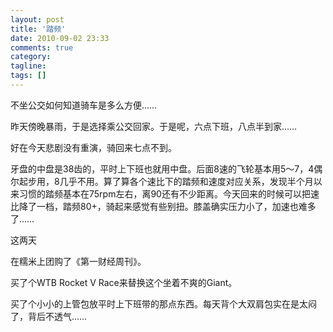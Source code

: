 ```yaml
---
layout: post
title: '踏频'
date: 2010-09-02 23:33
comments: true
category:
tagline:
tags: []
---
```


不坐公交如何知道骑车是多么方便……

昨天傍晚暴雨，于是选择乘公交回家。于是呢，六点下班，八点半到家……

好在今天悲剧没有重演，骑回来七点不到。

牙盘的中盘是38齿的，平时上下班也就用中盘。后面8速的飞轮基本用5～7，4偶尔起步用，8几乎不用。算了算各个速比下的踏频和速度对应关系，发现半个月以来习惯的踏频基本在75rpm左右，离90还有不少距离。今天回来的时候可以把速比降了一档，踏频80+，骑起来感觉有些别扭。膝盖确实压力小了，加速也难多了……

这两天

在糯米上团购了《第一财经周刊》。

买了个WTB Rocket V Race来替换这个坐着不爽的Giant。

买了个小小的上管包放平时上下班带的那点东西。每天背个大双肩包实在是太闷了，背后不透气……
